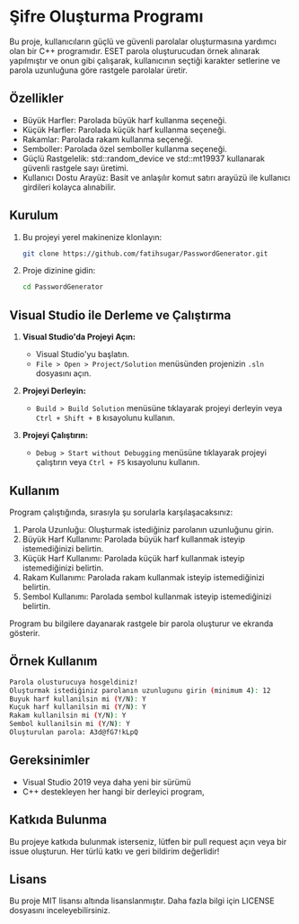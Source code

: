 # Şifre Oluşturma Programı

Bu proje, kullanıcıların güçlü ve güvenli parolalar oluşturmasına yardımcı olan bir C++ programıdır. ESET parola oluşturucudan örnek alınarak yapılmıştır ve onun gibi çalışarak, kullanıcının seçtiği karakter setlerine ve parola uzunluğuna göre rastgele parolalar üretir.

## Özellikler
- Büyük Harfler: Parolada büyük harf kullanma seçeneği.
- Küçük Harfler: Parolada küçük harf kullanma seçeneği.
- Rakamlar: Parolada rakam kullanma seçeneği.
- Semboller: Parolada özel semboller kullanma seçeneği.
- Güçlü Rastgelelik: std::random_device ve std::mt19937 kullanarak güvenli rastgele sayı üretimi.
- Kullanıcı Dostu Arayüz: Basit ve anlaşılır komut satırı arayüzü ile kullanıcı girdileri kolayca alınabilir.


## Kurulum

1. Bu projeyi yerel makinenize klonlayın:

    ```sh
    git clone https://github.com/fatihsugar/PasswordGenerator.git
    ```

2. Proje dizinine gidin:

    ```sh
    cd PasswordGenerator
    ```

## Visual Studio ile Derleme ve Çalıştırma

1. **Visual Studio'da Projeyi Açın:**
   - Visual Studio'yu başlatın.
   - `File > Open > Project/Solution` menüsünden projenizin `.sln` dosyasını açın.

2. **Projeyi Derleyin:**
   - `Build > Build Solution` menüsüne tıklayarak projeyi derleyin veya `Ctrl + Shift + B` kısayolunu kullanın.

3. **Projeyi Çalıştırın:**
   - `Debug > Start without Debugging` menüsüne tıklayarak projeyi çalıştırın veya `Ctrl + F5` kısayolunu kullanın.

## Kullanım

Program çalıştığında, sırasıyla şu sorularla karşılaşacaksınız:

1. Parola Uzunluğu: Oluşturmak istediğiniz parolanın uzunluğunu girin.
2. Büyük Harf Kullanımı: Parolada büyük harf kullanmak isteyip istemediğinizi belirtin.
3. Küçük Harf Kullanımı: Parolada küçük harf kullanmak isteyip istemediğinizi belirtin.
4. Rakam Kullanımı: Parolada rakam kullanmak isteyip istemediğinizi belirtin.
5. Sembol Kullanımı: Parolada sembol kullanmak isteyip istemediğinizi belirtin.

Program bu bilgilere dayanarak rastgele bir parola oluşturur ve ekranda gösterir.

## Örnek Kullanım

```sh
Parola olusturucuya hosgeldiniz!
Oluşturmak istediğiniz parolanın uzunlugunu girin (minimum 4): 12
Buyuk harf kullanilsin mi (Y/N): Y
Kuçuk harf kullanilsin mi (Y/N): Y
Rakam kullanilsin mi (Y/N): Y
Sembol kullanilsin mi (Y/N): Y
Oluşturulan parola: A3d@fG7!kLpQ
```

## Gereksinimler
- Visual Studio 2019 veya daha yeni bir sürümü
- C++ destekleyen her hangi bir derleyici program,

## Katkıda Bulunma
Bu projeye katkıda bulunmak isterseniz, lütfen bir pull request açın veya bir issue oluşturun. Her türlü katkı ve geri bildirim değerlidir!

## Lisans
Bu proje MIT lisansı altında lisanslanmıştır. Daha fazla bilgi için LICENSE dosyasını inceleyebilirsiniz.

